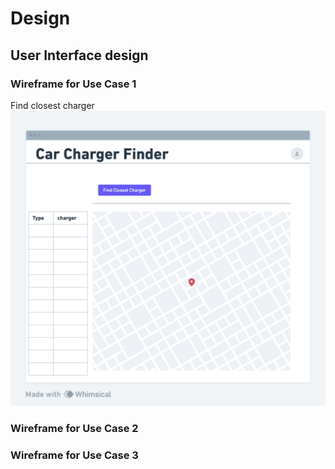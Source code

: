 # Design

## User Interface design
### Wireframe for Use Case 1
Find closest charger
![Wireframe](Images/wireframeUC1.png)


### Wireframe for Use Case 2


### Wireframe for Use Case 3

